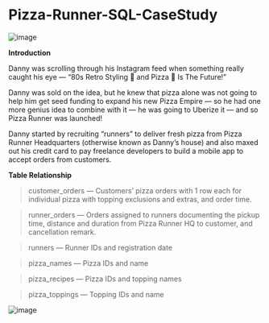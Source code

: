 # Pizza-Runner-SQL-CaseStudy

![image](https://github.com/SonaliGupta13/Pizza-Runner-SQL-CaseStudy/assets/121818812/cbe6c787-7052-4dee-94c7-a89cdda38b12)

**Introduction**

Danny was scrolling through his Instagram feed when something really caught his eye — “80s Retro Styling 🎸 and Pizza 🍕 Is The Future!”

Danny was sold on the idea, but he knew that pizza alone was not going to help him get seed funding to expand his new Pizza Empire — so he had one more genius idea to combine with it — he was going to Uberize it — and so Pizza Runner was launched!

Danny started by recruiting “runners” to deliver fresh pizza from Pizza Runner Headquarters (otherwise known as Danny’s house) and also maxed out his credit card to pay freelance developers to build a mobile app to accept orders from customers.

**Table Relationship**

> customer_orders — Customers’ pizza orders with 1 row each for individual pizza with topping exclusions and extras, and order time.

> runner_orders — Orders assigned to runners documenting the pickup time, distance and duration from Pizza Runner HQ to customer, and cancellation remark.

> runners — Runner IDs and registration date

> pizza_names — Pizza IDs and name

> pizza_recipes — Pizza IDs and topping names

> pizza_toppings — Topping IDs and name

![image](https://github.com/SonaliGupta13/Pizza-Runner-SQL-CaseStudy/assets/121818812/2653863f-6d35-43b7-a761-50da7ab03e18)

